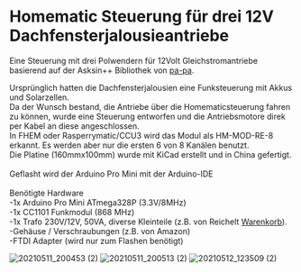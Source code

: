# Homematic Steuerung für drei 12V Dachfensterjalousieantriebe
 
 Eine Steuerung mit drei Polwendern für 12Volt Gleichstromantriebe basierend auf der Asksin++ Bibliothek von <a href="http://https://github.com/pa-pa/AskSinPP">pa-pa</a>.
 
 Ursprünglich hatten die Dachfensterjalousien eine Funksteuerung mit Akkus und Solarzellen.<br>
 Da der Wunsch bestand, die Antriebe über die Homematicsteuerung fahren zu können, wurde eine Steuerung entworfen und die Antriebsmotore direk per Kabel an diese angeschlossen.<br>
 In FHEM oder Rasperrymatic/CCU3 wird das Modul als HM-MOD-RE-8 erkannt. Es werden aber nur die ersten 6 von 8 Kanälen benutzt.<br>
 Die Platine (160mmx100mm) wurde mit KiCad erstellt und in China gefertigt.<br>
 <br>
 Geflasht wird der Arduino Pro Mini mit der Arduino-IDE<br>
 <br>
 Benötigte Hardware<br>
-1x Arduino Pro Mini ATmega328P (3.3V/8MHz)<br>
-1x CC1101 Funkmodul (868 MHz)<br>
-1x Trafo 230V/12V, 50VA, diverse Kleinteile (z.B. von Reichelt <a href="https://www.reichelt.de/my/1860438">Warenkorb</a>).<br>
-Gehäuse / Verschraubungen (z.B. von Amazon)<br>
-FTDI Adapter (wird nur zum Flashen benötigt)<br>

![20210511_200453 (2)](https://user-images.githubusercontent.com/54813823/121245362-3be33280-c8a0-11eb-8381-da3ecbc8c681.jpg)
![20210511_200513 (2)](https://user-images.githubusercontent.com/54813823/121245381-41d91380-c8a0-11eb-9043-20dd7400ecaf.jpg)
![20210512_123509 (2)](https://user-images.githubusercontent.com/54813823/121245059-e149d680-c89f-11eb-8447-cdb9724a8054.jpg)
